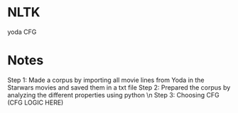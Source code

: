 # NLTK

yoda CFG

# Notes

Step 1:
Made a corpus by importing all movie lines from Yoda in the Starwars movies and saved them in a txt file
Step 2:
Prepared the corpus by analyzing the different properties using python \n
Step 3:
Choosing CFG (CFG LOGIC HERE)
